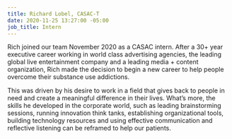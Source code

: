 ```yaml
---
title: Richard Lobel, CASAC-T
date: 2020-11-25 13:27:00 -05:00
job_title: Intern
---
```


Rich joined our team November 2020 as a CASAC intern. After a 30+ year executive career working in world class advertising agencies, the leading global live entertainment company and a leading media + content organization, Rich made the decision to begin a new career to help people overcome their substance use addictions. 

 This was driven by his desire to work in a field that gives back to people in need and create a meaningful difference in their lives.  What’s more, the skills he developed in the corporate world, such as leading brainstorming sessions, running innovation think tanks, establishing organizational tools, building technology resources and using effective communication and reflective listening can be reframed to help our patients.   